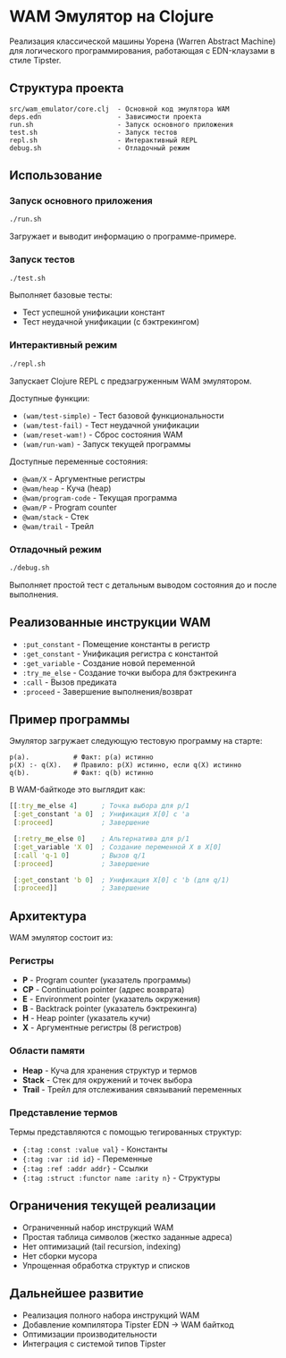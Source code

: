 # WAM Эмулятор на Clojure

Реализация классической машины Уорена (Warren Abstract Machine) для логического программирования, работающая с EDN-клаузами в стиле Tipster.

## Структура проекта

```
src/wam_emulator/core.clj  - Основной код эмулятора WAM
deps.edn                   - Зависимости проекта
run.sh                     - Запуск основного приложения
test.sh                    - Запуск тестов
repl.sh                    - Интерактивный REPL
debug.sh                   - Отладочный режим
```

## Использование

### Запуск основного приложения
```bash
./run.sh
```
Загружает и выводит информацию о программе-примере.

### Запуск тестов
```bash
./test.sh
```
Выполняет базовые тесты:
- Тест успешной унификации констант
- Тест неудачной унификации (с бэктрекингом)

### Интерактивный режим
```bash
./repl.sh
```
Запускает Clojure REPL с предзагруженным WAM эмулятором.

Доступные функции:
- `(wam/test-simple)` - Тест базовой функциональности
- `(wam/test-fail)` - Тест неудачной унификации
- `(wam/reset-wam!)` - Сброс состояния WAM
- `(wam/run-wam)` - Запуск текущей программы

Доступные переменные состояния:
- `@wam/X` - Аргументные регистры
- `@wam/heap` - Куча (heap)
- `@wam/program-code` - Текущая программа
- `@wam/P` - Program counter
- `@wam/stack` - Стек
- `@wam/trail` - Трейл

### Отладочный режим
```bash
./debug.sh
```
Выполняет простой тест с детальным выводом состояния до и после выполнения.

## Реализованные инструкции WAM

- `:put_constant` - Помещение константы в регистр
- `:get_constant` - Унификация регистра с константой
- `:get_variable` - Создание новой переменной
- `:try_me_else` - Создание точки выбора для бэктрекинга
- `:call` - Вызов предиката
- `:proceed` - Завершение выполнения/возврат

## Пример программы

Эмулятор загружает следующую тестовую программу на старте:

```
p(a).           # Факт: p(a) истинно
p(X) :- q(X).   # Правило: p(X) истинно, если q(X) истинно  
q(b).           # Факт: q(b) истинно
```

В WAM-байткоде это выглядит как:
```clojure
[[:try_me_else 4]      ; Точка выбора для p/1
 [:get_constant 'a 0]  ; Унификация X[0] с 'a
 [:proceed]            ; Завершение

 [:retry_me_else 0]    ; Альтернатива для p/1
 [:get_variable 'X 0]  ; Создание переменной X в X[0]
 [:call 'q-1 0]        ; Вызов q/1
 [:proceed]            ; Завершение

 [:get_constant 'b 0]  ; Унификация X[0] с 'b (для q/1)
 [:proceed]]           ; Завершение
```

## Архитектура

WAM эмулятор состоит из:

### Регистры
- **P** - Program counter (указатель программы)
- **CP** - Continuation pointer (адрес возврата)
- **E** - Environment pointer (указатель окружения)
- **B** - Backtrack pointer (указатель бэктрекинга)
- **H** - Heap pointer (указатель кучи)
- **X** - Аргументные регистры (8 регистров)

### Области памяти
- **Heap** - Куча для хранения структур и термов
- **Stack** - Стек для окружений и точек выбора
- **Trail** - Трейл для отслеживания связываний переменных

### Представление термов
Термы представляются с помощью тегированных структур:
- `{:tag :const :value val}` - Константы
- `{:tag :var :id id}` - Переменные
- `{:tag :ref :addr addr}` - Ссылки
- `{:tag :struct :functor name :arity n}` - Структуры

## Ограничения текущей реализации

- Ограниченный набор инструкций WAM
- Простая таблица символов (жестко заданные адреса)
- Нет оптимизаций (tail recursion, indexing)
- Нет сборки мусора
- Упрощенная обработка структур и списков

## Дальнейшее развитие

- Реализация полного набора инструкций WAM
- Добавление компилятора Tipster EDN -> WAM байткод
- Оптимизации производительности
- Интеграция с системой типов Tipster 
